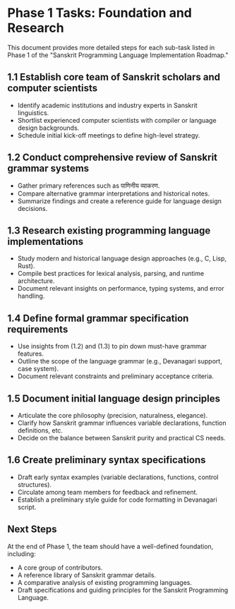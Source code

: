 # Phase 1 Tasks: Foundation and Research

This document provides more detailed steps for each sub-task listed in Phase 1 of the "Sanskrit Programming Language Implementation Roadmap."

## 1.1 Establish core team of Sanskrit scholars and computer scientists
- Identify academic institutions and industry experts in Sanskrit linguistics.
- Shortlist experienced computer scientists with compiler or language design backgrounds.
- Schedule initial kick-off meetings to define high-level strategy.

## 1.2 Conduct comprehensive review of Sanskrit grammar systems
- Gather primary references such as पाणिनीय व्याकरण.
- Compare alternative grammar interpretations and historical notes.
- Summarize findings and create a reference guide for language design decisions.

## 1.3 Research existing programming language implementations
- Study modern and historical language design approaches (e.g., C, Lisp, Rust).
- Compile best practices for lexical analysis, parsing, and runtime architecture.
- Document relevant insights on performance, typing systems, and error handling.

## 1.4 Define formal grammar specification requirements
- Use insights from (1.2) and (1.3) to pin down must-have grammar features.
- Outline the scope of the language grammar (e.g., Devanagari support, case system).
- Document relevant constraints and preliminary acceptance criteria.

## 1.5 Document initial language design principles
- Articulate the core philosophy (precision, naturalness, elegance).
- Clarify how Sanskrit grammar influences variable declarations, function definitions, etc.
- Decide on the balance between Sanskrit purity and practical CS needs.

## 1.6 Create preliminary syntax specifications
- Draft early syntax examples (variable declarations, functions, control structures).
- Circulate among team members for feedback and refinement.
- Establish a preliminary style guide for code formatting in Devanagari script.

## Next Steps
At the end of Phase 1, the team should have a well-defined foundation, including:
- A core group of contributors.
- A reference library of Sanskrit grammar details.
- A comparative analysis of existing programming languages.
- Draft specifications and guiding principles for the Sanskrit Programming Language. 